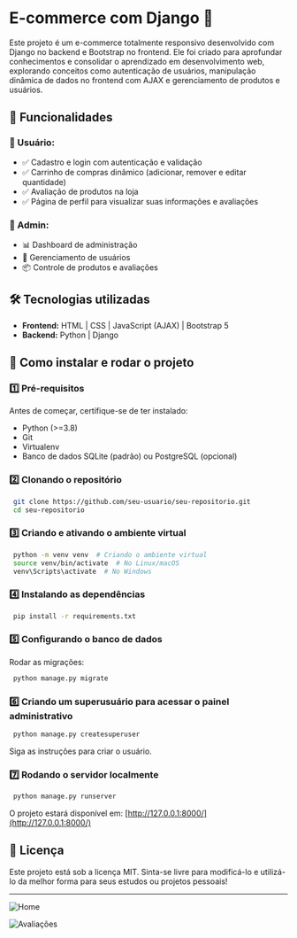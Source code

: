 # E-commerce com Django 🛒

Este projeto é um e-commerce totalmente responsivo desenvolvido com Django no backend e Bootstrap no frontend. Ele foi criado para aprofundar conhecimentos e consolidar o aprendizado em desenvolvimento web, explorando conceitos como autenticação de usuários, manipulação dinâmica de dados no frontend com AJAX e gerenciamento de produtos e usuários.

## 📌 Funcionalidades

### 👥 Usuário:
- ✅ Cadastro e login com autenticação e validação
- ✅ Carrinho de compras dinâmico (adicionar, remover e editar quantidade)
- ✅ Avaliação de produtos na loja
- ✅ Página de perfil para visualizar suas informações e avaliações

### 🔧 Admin:
- 📊 Dashboard de administração
- 👤 Gerenciamento de usuários
- 📦 Controle de produtos e avaliações

## 🛠️ Tecnologias utilizadas

- **Frontend:** HTML | CSS | JavaScript (AJAX) | Bootstrap 5
- **Backend:** Python | Django

## 🚀 Como instalar e rodar o projeto

### 1️⃣ Pré-requisitos
Antes de começar, certifique-se de ter instalado:
- Python (>=3.8)
- Git
- Virtualenv
- Banco de dados SQLite (padrão) ou PostgreSQL (opcional)

### 2️⃣ Clonando o repositório
```bash
 git clone https://github.com/seu-usuario/seu-repositorio.git
 cd seu-repositorio
```

### 3️⃣ Criando e ativando o ambiente virtual
```bash
 python -m venv venv  # Criando o ambiente virtual
 source venv/bin/activate  # No Linux/macOS
 venv\Scripts\activate  # No Windows
```

### 4️⃣ Instalando as dependências
```bash
 pip install -r requirements.txt
```

### 5️⃣ Configurando o banco de dados
Rodar as migrações:
```bash
 python manage.py migrate
```

### 6️⃣ Criando um superusuário para acessar o painel administrativo
```bash
 python manage.py createsuperuser
```
Siga as instruções para criar o usuário.

### 7️⃣ Rodando o servidor localmente
```bash
 python manage.py runserver
```
O projeto estará disponível em: [http://127.0.0.1:8000/](http://127.0.0.1:8000/)

## 📜 Licença
Este projeto está sob a licença MIT. Sinta-se livre para modificá-lo e utilizá-lo da melhor forma para seus estudos ou projetos pessoais!

---


![Home](https://github.com/user-attachments/assets/0c90e073-2bb9-4b93-a98e-995386478705)

![Avaliações](https://github.com/user-attachments/assets/f80c62c1-8367-40dd-83a6-58cf497ece51)



